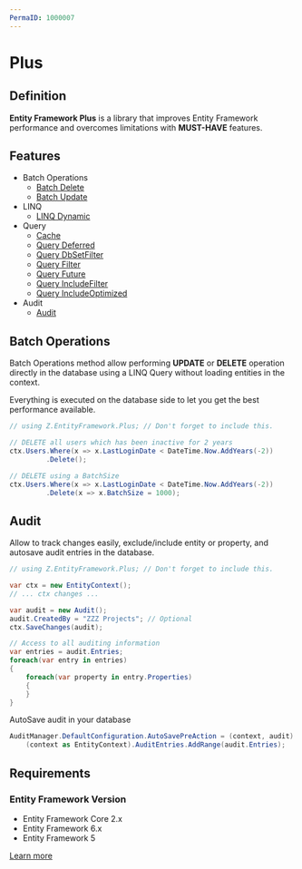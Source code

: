```yaml
---
PermaID: 1000007
---
```


# Plus

## Definition

**Entity Framework Plus** is a library that improves Entity Framework performance and overcomes limitations with **MUST-HAVE** features.

## Features

- Batch Operations
  - [Batch Delete](http://entityframework-plus.net/batch-delete)
  - [Batch Update](http://entityframework-plus.net/batch-update)
- LINQ
  - [LINQ Dynamic](http://entityframework-plus.net/linq-dynamic)
- Query
  - [Cache](http://entityframework-plus.net/query-cache)
  - [Query Deferred](http://entityframework-plus.net/query-deferred)
  - [Query DbSetFilter](http://entityframework-plus.net/query-db-set-filter)
  - [Query Filter](http://entityframework-plus.net/query-filter)
  - [Query Future](http://entityframework-plus.net/query-future)
  - [Query IncludeFilter](http://entityframework-plus.net/query-include-filter)
  - [Query IncludeOptimized](http://entityframework-plus.net/query-include-optimized)
- Audit
  - [Audit](http://entityframework-plus.net/audit)

## Batch Operations

Batch Operations method allow performing **UPDATE** or **DELETE** operation directly in the database using a LINQ Query without loading entities in the context.

Everything is executed on the database side to let you get the best performance available.


```csharp
// using Z.EntityFramework.Plus; // Don't forget to include this.

// DELETE all users which has been inactive for 2 years
ctx.Users.Where(x => x.LastLoginDate < DateTime.Now.AddYears(-2))
         .Delete();

// DELETE using a BatchSize
ctx.Users.Where(x => x.LastLoginDate < DateTime.Now.AddYears(-2))
         .Delete(x => x.BatchSize = 1000);
```

## Audit

Allow to track changes easily, exclude/include entity or property, and autosave audit entries in the database.


```csharp
// using Z.EntityFramework.Plus; // Don't forget to include this.

var ctx = new EntityContext();
// ... ctx changes ...

var audit = new Audit();
audit.CreatedBy = "ZZZ Projects"; // Optional
ctx.SaveChanges(audit);

// Access to all auditing information
var entries = audit.Entries;
foreach(var entry in entries)
{
    foreach(var property in entry.Properties)
    {
    }
}
```

AutoSave audit in your database


```csharp
AuditManager.DefaultConfiguration.AutoSavePreAction = (context, audit) =>
    (context as EntityContext).AuditEntries.AddRange(audit.Entries);
```

## Requirements

### Entity Framework Version

 - Entity Framework Core 2.x
 - Entity Framework 6.x
 - Entity Framework 5

[Learn more](http://entityframework-plus.net/)
